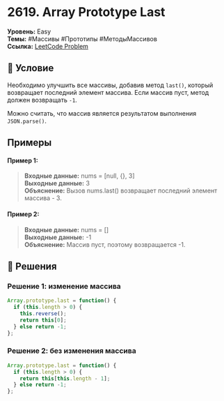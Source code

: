 # 2619. Array Prototype Last

**Уровень:** Easy  
**Темы:** #Массивы #Прототипы #МетодыМассивов  
**Ссылка:** [LeetCode Problem](https://leetcode.com/problems/array-prototype-last/)

## 📜 Условие
Необходимо улучшить все массивы, добавив метод `last()`, который возвращает последний элемент массива. Если массив пуст, метод должен возвращать `-1`.

Можно считать, что массив является результатом выполнения `JSON.parse()`.

## Примеры

#### **Пример 1:**  
> **Входные данные:** nums = [null, {}, 3]  
> **Выходные данные:** 3  
> **Объяснение:** Вызов nums.last() возвращает последний элемент массива - 3.  

#### **Пример 2:**  
> **Входные данные:** nums = []  
> **Выходные данные:** -1  
> **Объяснение:** Массив пуст, поэтому возвращается -1.  

## 🎯 Решения
### Решение 1: изменение массива
```javascript
Array.prototype.last = function() {
  if (this.length > 0) {
    this.reverse();
    return this[0];
  } else return -1;
};
```

### Решение 2: без изменения массива
```javascript
Array.prototype.last = function() {
  if (this.length > 0) {
    return this[this.length - 1];
  } else return -1;
};
```